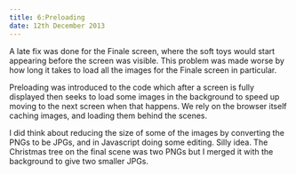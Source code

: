 ```yaml
---
title: 6:Preloading
date: 12th December 2013
---
```

A late fix was done for the Finale screen, where the soft
toys would start appearing before the screen was visible.
This problem was made worse by how long it takes to load
all the images for the Finale screen in particular.

Preloading was introduced to the code which after
a screen is fully displayed then seeks to load some
images in the background to speed up moving to the
next screen when that happens.  We rely on the browser itself
caching images, and loading them behind the scenes.

I did think about reducing the size of some of the
images by converting the PNGs to be JPGs, and in
Javascript doing some editing.  Silly idea.  The
Christmas tree on the final scene was two PNGs but
I merged it with the background to give two smaller
JPGs.
